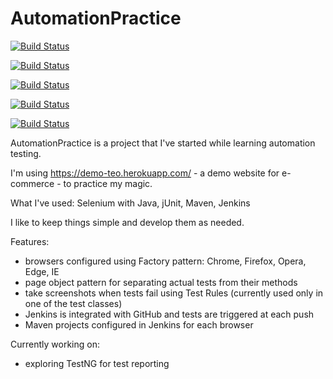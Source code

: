 # AutomationPractice

[![Build Status](https://61037293ad05.ngrok.io/buildStatus/icon?job=chromeTests&subject=chrome)](https://61037293ad05.ngrok.io/job/chromeTests/)

[![Build Status](https://61037293ad05.ngrok.io/buildStatus/icon?job=firefoxTests&subject=firefox)](https://61037293ad05.ngrok.io/job/firefoxTests/)

[![Build Status](https://61037293ad05.ngrok.io/buildStatus/icon?job=edgeTests&subject=edge)](https://61037293ad05.ngrok.io/job/edgeTests/)

[![Build Status](https://61037293ad05.ngrok.io/buildStatus/icon?job=operaTests&subject=opera)](https://61037293ad05.ngrok.io/job/operaTests/)

[![Build Status](https://61037293ad05.ngrok.io/buildStatus/icon?job=ieTests&subject=ie)](https://61037293ad05.ngrok.io/job/ieTests/)

AutomationPractice is a project that I've started while learning automation testing.

I'm using https://demo-teo.herokuapp.com/ - a demo website for e-commerce - to practice my magic.

What I've used: Selenium with Java, jUnit, Maven, Jenkins

I like to keep things simple and develop them as needed.

Features:
- browsers configured using Factory pattern: Chrome, Firefox, Opera, Edge, IE
- page object pattern for separating actual tests from their methods
- take screenshots when tests fail using Test Rules (currently used only in one of the test classes)
- Jenkins is integrated with GitHub and tests are triggered at each push
- Maven projects configured in Jenkins for each browser

Currently working on:
- exploring TestNG for test reporting